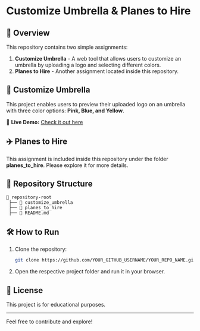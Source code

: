 # Customize Umbrella & Planes to Hire

## 🚀 Overview
This repository contains two simple assignments:

1. **Customize Umbrella** - A web tool that allows users to customize an umbrella by uploading a logo and selecting different colors.
2. **Planes to Hire** - Another assignment located inside this repository.

## 🎨 Customize Umbrella
This project enables users to preview their uploaded logo on an umbrella with three color options: **Pink, Blue, and Yellow**.

🔗 **Live Demo:** [Check it out here](INSERT_LIVE_URL_HERE)

## ✈️ Planes to Hire
This assignment is included inside this repository under the folder **planes_to_hire**. Please explore it for more details.

## 📂 Repository Structure
```
📁 repository-root
 ├── 📁 customize_umbrella
 ├── 📁 planes_to_hire
 ├── 📄 README.md
```

## 🛠️ How to Run
1. Clone the repository:
   ```bash
   git clone https://github.com/YOUR_GITHUB_USERNAME/YOUR_REPO_NAME.git
   ```
2. Open the respective project folder and run it in your browser.

## 📜 License
This project is for educational purposes.

---
Feel free to contribute and explore!

